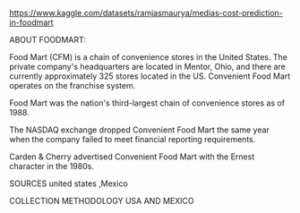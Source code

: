 https://www.kaggle.com/datasets/ramjasmaurya/medias-cost-prediction-in-foodmart

ABOUT FOODMART:

Food Mart (CFM) is a chain of convenience stores in the United States. The private company's headquarters are located in Mentor, Ohio, and there are currently approximately 325 stores located in the US. Convenient Food Mart operates on the franchise system.

Food Mart was the nation's third-largest chain of convenience stores as of 1988.

The NASDAQ exchange dropped Convenient Food Mart the same year when the company failed to meet financial reporting requirements.

Carden & Cherry advertised Convenient Food Mart with the Ernest character in the 1980s.


SOURCES
united states ,Mexico

COLLECTION METHODOLOGY
USA AND MEXICO
